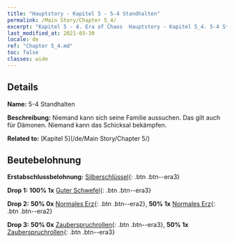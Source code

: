 ```yaml
---
title: "Hauptstory - Kapitel 5 - 5-4 Standhalten"
permalink: /Main Story/Chapter 5_4/
excerpt: "Kapitel 5 - 4. Era of Chaos  Hauptstory - Kapitel 5_4. 5-4 Standhalten"
last_modified_at: 2021-03-30
locale: de
ref: "Chapter 5_4.md"
toc: false
classes: wide
---
```


## Details

 **Name:** 5-4 Standhalten

 **Beschreibung:** Niemand kann sich seine Familie aussuchen. Das gilt auch für Dämonen. Niemand kann das Schicksal bekämpfen.

 **Related to:** [Kapitel 5](/de/Main Story/Chapter 5/)

## Beutebelohnung

 **Erstabschlussbelohnung:** [Silberschlüssel](/de/Items/con_693/){: .btn .btn--era3}

 **Drop 1:** **100% 1x** [Guter Schwefel](/de/Items/mat_15/){: .btn .btn--era3}

 **Drop 2:** **50% 0x** [Normales Erz](/de/Items/mat_6/){: .btn .btn--era2}, **50% 1x** [Normales Erz](/de/Items/mat_6/){: .btn .btn--era2}

 **Drop 3:** **50% 0x** [Zauberspruchrollen](/de/Items/con_694/){: .btn .btn--era3}, **50% 1x** [Zauberspruchrollen](/de/Items/con_694/){: .btn .btn--era3}


